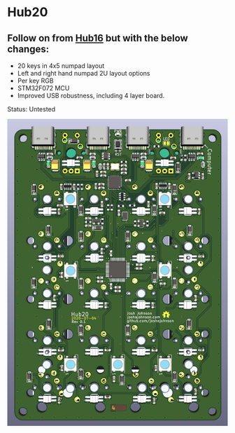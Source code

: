 # Hub20

## Follow on from [Hub16](https://github.com/joshajohnson/Hub16) but with the below changes:
- 20 keys in 4x5 numpad layout
- Left and right hand numpad 2U layout options
- Per key RGB 
- STM32F072 MCU
- Improved USB robustness, including 4 layer board.

Status: Untested

![Render](docs/Hub20.png)